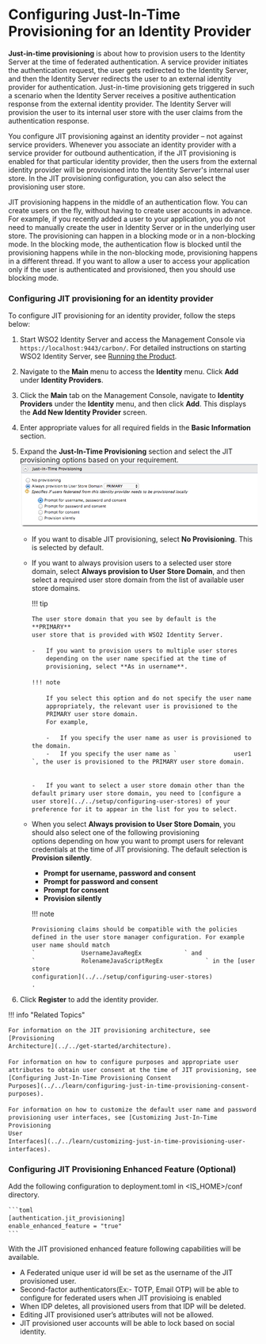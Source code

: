 # Configuring Just-In-Time Provisioning for an Identity Provider

**Just-in-time provisioning** is about how to provision users to the
Identity Server at the time of federated authentication. A service
provider initiates the authentication request, the user gets redirected
to the Identity Server, and then the Identity Server redirects the user
to an external identity provider for authentication. Just-in-time
provisioning gets triggered in such a scenario when the Identity Server
receives a positive authentication response from the external identity
provider. The Identity Server will provision the user to its internal
user store with the user claims from the authentication response.

You configure JIT provisioning against an identity provider – not
against service providers. Whenever you associate an identity provider
with a service provider for outbound authentication, if the JIT
provisioning is enabled for that particular identity provider, then the
users from the external identity provider will be provisioned into the
Identity Server's internal user store. In the JIT provisioning
configuration, you can also select the provisioning user store.

JIT provisioning happens in the middle of an authentication flow. You
can create users on the fly, without having to create user accounts in
advance. For example, if you recently added a user to your application,
you do not need to manually create the user in Identity Server or in the
underlying user store. The provisioning can happen in a blocking mode or
in a non-blocking mode. In the blocking mode, the authentication flow is
blocked until the provisioning happens while in the non-blocking mode,
provisioning happens in a different thread. If you want to allow a user
to access your application only if the user is authenticated and
provisioned, then you should use blocking mode.

### Configuring JIT provisioning for an identity provider

To configure JIT provisioning for an identity provider, follow the steps
below:

1.  Start WSO2 Identity Server and access the Management Console via
    `                     https://localhost:9443/carbon/`. 
    For detailed instructions on starting WSO2 Identity Server, see
    [Running the Product](../../setup/running-the-product).
2.  Navigate to the **Main** menu to access the **Identity** menu. Click
    **Add** under **Identity Providers**.
3.  Click the **Main** tab on the Management Console, navigate to
    **Identity Providers** under the **Identity** menu, and then click
    **Add**. This displays the **Add New Identity Provider** screen.
4.  Enter appropriate values for all required fields in the **Basic
    Information** section.

5.  Expand the **Just-In-Time Provisioning** section and select the JIT
    provisioning options based on your requirement.  
    ![just-in-time-provisioning](../assets/img/using-wso2-identity-server/just-in-time-provisioning.png)   
    -   If you want to disable JIT provisioning, select **No
        Provisioning**. This is selected by default.
    -   If you want to always provision users to a selected user store
        domain, select **Always provision to User Store Domain**, and
        then select a required user store domain from the list of
        available user store domains.

        !!! tip
        
            The user store domain that you see by default is the **PRIMARY**
            user store that is provided with WSO2 Identity Server.
    
            -   If you want to provision users to multiple user stores
                depending on the user name specified at the time of
                provisioning, select **As in username**.
    
            !!! note
                        
                If you select this option and do not specify the user name
                appropriately, the relevant user is provisioned to the
                PRIMARY user store domain.  
                For example,
                        
                -   If you specify the user name as user is provisioned to the domain.
                -   If you specify the user name as `                user1               `, the user is provisioned to the PRIMARY user store domain.


            -   If you want to select a user store domain other than the default primary user store domain, you need to [configure a user store](../../setup/configuring-user-stores) of your preference for it to appear in the list for you to select.


    -   When you select **Always provision to User Store Domain**, you
        should also select one of the following provisioning
        options depending on how you want to prompt users for relevant
        credentials at the time of JIT provisioning. The default
        selection is **Provision silently**.

        -   **Prompt for username, password and consent**
        -   **Prompt for password and consent**
        -   **Prompt for consent**
        -   **Provision silently**

        !!! note
        
            Provisioning claims should be compatible with the policies
            defined in the user store manager configuration. For example
            user name should match
            `             UsernameJavaRegEx            ` and  
            `             RolenameJavaScriptRegEx            ` in the [user
            store
            configuration](../../setup/configuring-user-stores)
            .
        

6.  Click **Register** to add the identity provider.

!!! info "Related Topics"

    For information on the JIT provisioning architecture, see [Provisioning
    Architecture](../../get-started/architecture).

    For information on how to configure purposes and appropriate user
    attributes to obtain user consent at the time of JIT provisioning, see
    [Configuring Just-In-Time Provisioning Consent
    Purposes](../../learn/configuring-just-in-time-provisioning-consent-purposes).

    For information on how to customize the default user name and password
    provisioning user interfaces, see [Customizing Just-In-Time Provisioning
    User
    Interfaces](../../learn/customizing-just-in-time-provisioning-user-interfaces).
    
### Configuring JIT Provisioning Enhanced Feature (Optional)

Add the following configuration to deployment.toml in <IS_HOME>/conf directory.

    ```toml
    [authentication.jit_provisioning]
    enable_enhanced_feature = "true"
    ```

With the JIT provisioned enhanced feature following capabilities will be available.

-   A Federated unique user id will be set as the username of the JIT provisioned user.
-   Second-factor authenticators(Ex:- TOTP, Email OTP) will be able to configure for federated users when JIT provisioing is enabled
-   When IDP deletes, all provisioned users from that IDP will be deleted.
-   Editing JIT provisioned user’s attributes will not be allowed.
-   JIT provisioned user accounts will be able to lock based on social identity.
